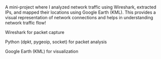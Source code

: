 A mini-project where I analyzed network traffic using Wireshark, extracted IPs, and mapped their locations using Google Earth (KML). This provides a visual representation of network connections and helps in understanding network traffic flow!



Wireshark for packet capture

Python (dpkt, pygeoip, socket) for packet analysis 

Google Earth (KML) for visualization 
